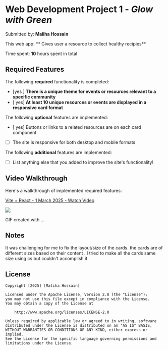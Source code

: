 # Web Development Project 1 - *Glow with Green*

Submitted by: **Maliha Hossain**

This web app: ** Gives user a resource to collect healthy recipies**

Time spent: **10** hours spent in total

## Required Features

The following **required** functionality is completed:

- [yes ] **There is a unique theme for events or resources relevant to a specific community**
- [ yes] **At least 10 unique resources or events are displayed in a responsive card format**

The following **optional** features are implemented:

- [ yes] Buttons or links to a related resources are on each card component
- [ ] The site is responsive for both desktop and mobile formats

The following **additional** features are implemented:

* [ ] List anything else that you added to improve the site's functionality!

## Video Walkthrough

Here's a walkthrough of implemented required features:

<div>
    <a href="https://www.loom.com/share/7797efa6379741a9a69392ef631bc54f">
      <p>Vite + React - 1 March 2025 - Watch Video</p>
    </a>
    <a href="https://www.loom.com/share/7797efa6379741a9a69392ef631bc54f">
      <img style="max-width:300px;" src="https://cdn.loom.com/sessions/thumbnails/7797efa6379741a9a69392ef631bc54f-a036113d2c11140c-full-play.gif">
    </a>
  </div>



<!-- Replace this with whatever GIF tool you used! -->
GIF created with ...  
<!-- Recommended tools:
[Kap](https://getkap.co/) for macOS
[ScreenToGif](https://www.screentogif.com/) for Windows
[peek](https://github.com/phw/peek) for Linux. -->

## Notes

It was challenging for me to fix the layout/size of the cards. the cards are of different sizes based on their content . I tried to make all the cards same size using cs but couldn't accomplish it 

## License

    Copyright [2025] [Maliha Hossain]

    Licensed under the Apache License, Version 2.0 (the "License");
    you may not use this file except in compliance with the License.
    You may obtain a copy of the License at

        http://www.apache.org/licenses/LICENSE-2.0

    Unless required by applicable law or agreed to in writing, software
    distributed under the License is distributed on an "AS IS" BASIS,
    WITHOUT WARRANTIES OR CONDITIONS OF ANY KIND, either express or implied.
    See the License for the specific language governing permissions and
    limitations under the License.
